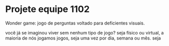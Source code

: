 # Projete equipe 1102
Wonder game: jogo de perguntas voltado para deficientes visuais.

você já se imaginou viver sem nenhum tipo de jogo? seja físico ou virtual, a maioria de nós jogamos jogos, seja uma vez por dia, semana ou mês. seja  
